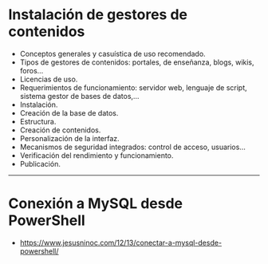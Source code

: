 # Instalación de gestores de contenidos
- Conceptos generales y casuística de uso recomendado.
- Tipos de gestores de contenidos: portales, de enseñanza, blogs, wikis, foros…
- Licencias de uso.
- Requerimientos de funcionamiento: servidor web, lenguaje de script, sistema gestor de bases de datos,…
- Instalación.
- Creación de la base de datos.
- Estructura.
- Creación de contenidos.
- Personalización de la interfaz.
- Mecanismos de seguridad integrados: control de acceso, usuarios…
- Verificación del rendimiento y funcionamiento.
- Publicación. 

--------------------

# Conexión a MySQL desde PowerShell
* https://www.jesusninoc.com/12/13/conectar-a-mysql-desde-powershell/

